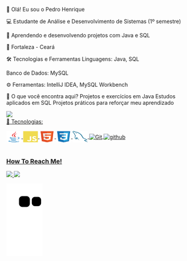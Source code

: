 👋 Olá! Eu sou o Pedro Henrique

💻 Estudante de Análise e Desenvolvimento de Sistemas (1º semestre)

🚀 Aprendendo e desenvolvendo projetos com Java e SQL

📍 Fortaleza - Ceará

🛠️ Tecnologias e Ferramentas
Linguagens: Java, SQL

Banco de Dados: MySQL

⚙️ Ferramentas: IntelliJ IDEA, MySQL Workbench

📂 O que você encontra aqui?
Projetos e exercícios em Java
Estudos aplicados em SQL
Projetos práticos para reforçar meu aprendizado
<div>
  <a href="https://github.com/ProjectPedro">
  <img height="180em" src="https://github-readme-stats.vercel.app/api/top-langs/?username=ProjectPedro&layout=compact&langs_count=6&theme=tokyonight"/>
</div>
🚀 Tecnologias:
<div style="display: inline_block"><br>
  <img align="center" alt="JAVA" height="30" width="40" src="https://raw.githubusercontent.com/devicons/devicon/master/icons/java/java-original.svg" >
  <img align="center" alt="Js" height="30" width="40" src="https://raw.githubusercontent.com/devicons/devicon/master/icons/javascript/javascript-plain.svg">
  <img align="center" alt="HTML" height="30" width="40" src="https://raw.githubusercontent.com/devicons/devicon/master/icons/html5/html5-original.svg">
  <img align="center" alt="CSS" height="30" width="40" src="https://raw.githubusercontent.com/devicons/devicon/master/icons/css3/css3-original.svg">
  <img align="center" alt="MySQL" height="30" width="40" src="https://raw.githubusercontent.com/devicons/devicon/master/icons/mysql/mysql-original.svg">
  <img align="center" alt="Git" height="30" width="40" src="https://cdn.jsdelivr.net/gh/devicons/devicon/icons/git/git-original.svg">
  <img align="center" alt="github" height="30" width="40" src="https://cdn.jsdelivr.net/gh/devicons/devicon/icons/github/github-original.svg">

</div>
 
 <br>
 
  ### How To Reach Me!
 
<div> 
  <a href="https://www.instagram.com/pedro_henriquebrz/" target="_blank"><img src="https://img.shields.io/badge/-Instagram-%23E4405F?style=for-the-badge&logo=instagram&logoColor=white" target="_blank"> 
  <a href="https://www.linkedin.com/in/pedro-henrique-9416aa276/" target="_blank"><img src="https://img.shields.io/badge/-LinkedIn-%230077B5?style=for-the-badge&logo=linkedin&logoColor=white" target="_blank"></a> 
 
  ![Snake animation](https://github.com/ProjectPedro/ProjectPedro/blob/output/github-contribution-grid-snake.svg)

</div>
